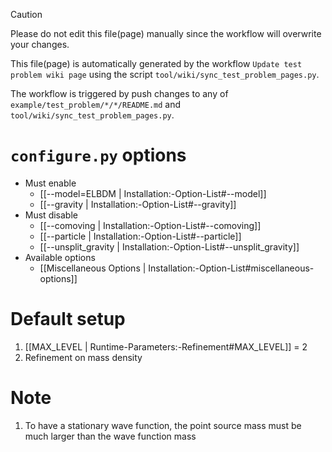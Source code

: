 > [!CAUTION]
> Please do not edit this file(page) manually since the workflow will overwrite your changes.
>
> This file(page) is automatically generated by the workflow `Update test problem wiki page` using the script `tool/wiki/sync_test_problem_pages.py`.
>
> The workflow is triggered by push changes to any of `example/test_problem/*/*/README.md` and `tool/wiki/sync_test_problem_pages.py`.


# `configure.py` options
- Must enable
   - [[--model=ELBDM | Installation:-Option-List#--model]]
   - [[--gravity | Installation:-Option-List#--gravity]]
- Must disable
   - [[--comoving | Installation:-Option-List#--comoving]]
   - [[--particle | Installation:-Option-List#--particle]]
   - [[--unsplit_gravity | Installation:-Option-List#--unsplit_gravity]]
- Available options
   - [[Miscellaneous Options | Installation:-Option-List#miscellaneous-options]]


# Default setup
1. [[MAX_LEVEL | Runtime-Parameters:-Refinement#MAX_LEVEL]] = 2
2. Refinement on mass density


# Note
1. To have a stationary wave function, the point source mass must be much larger than the wave function mass
